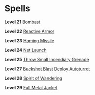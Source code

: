 <!-- TITLE: Soldier -->
<!-- SUBTITLE: Rugged and battleworn fighter that has seen many a battlefield.  These legends of the field of war have finely honed their marksmanship and abilities to delivery critical strikes to their foes, crippling them with their overwhelming arsenal. -->

# Spells

**Level 21**
[Bombast](bombast)

**Level 22**
[Reactive Armor](reactive-armor)

**Level 23**
[Homing Missile](homing-missile)

**Level 24**
[Net Launch](net-launch)

**Level 25**
[Throw Small Incendiary Grenade](throw-small-incendiary-grenade)

**Level 27**
[Buckshot Blast](buckshot-blast)
[Deploy Autoturret](deploy-autoturret)

**Level 28**
[Spirit of Wandering](spirit-of-wandering)

**Level 29**
[Full Metal Jacket](full-metal-jacket)